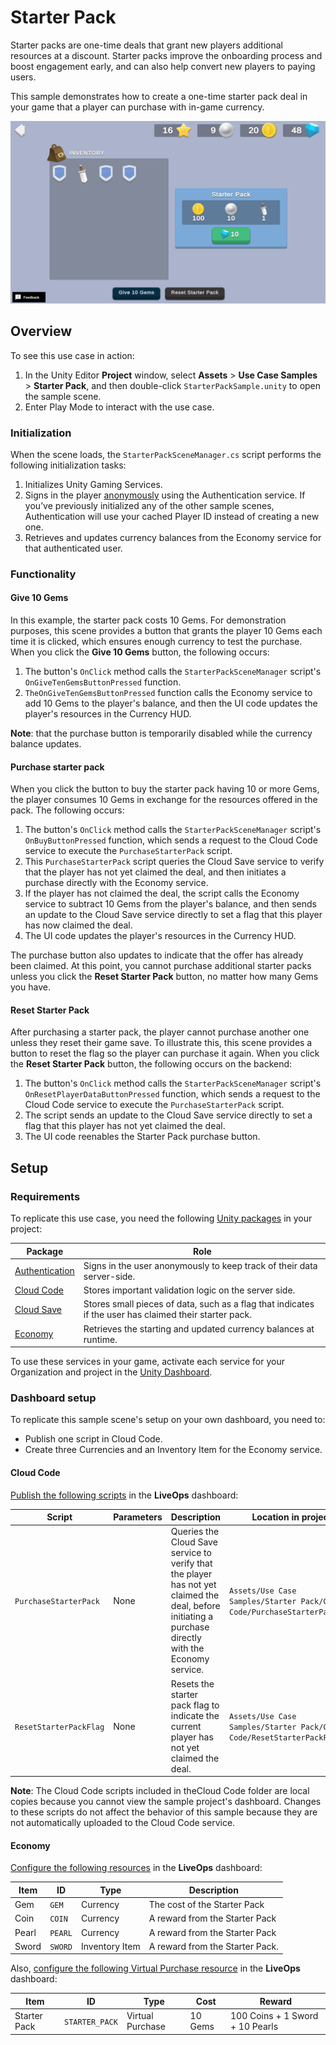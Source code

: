 # Starter Pack

Starter packs are one-time deals that grant new players additional resources at a discount. Starter packs improve the onboarding process and boost engagement early, and can also help convert new players to paying users.

This sample demonstrates how to create a one-time starter pack deal in your game that a player can purchase with in-game currency.

![Starter Pack scene](Documentation~/Starter_Pack_scene.png)


## Overview

To see this use case in action:

1. In the Unity Editor **Project** window, select **Assets** > **Use Case Samples** > **Starter Pack**, and then double-click `StarterPackSample.unity` to open the sample scene.
2. Enter Play Mode to interact with the use case.


### Initialization

When the scene loads, the `StarterPackSceneManager.cs` script performs the following initialization tasks:

1. Initializes Unity Gaming Services.
2. Signs in the player [anonymously](https://docs.unity.com/authentication/UsingAnonSignIn.html) using the Authentication service. If you’ve previously initialized any of the other sample scenes, Authentication will use your cached Player ID instead of creating a new one.
3. Retrieves and updates currency balances from the Economy service for that authenticated user.


### Functionality


#### Give 10 Gems

In this example, the starter pack costs 10 Gems. For demonstration purposes, this scene provides a button that grants the player 10 Gems each time it is clicked, which ensures enough currency to test the purchase. When you click the **Give 10 Gems** button, the following occurs:

1. The button's `OnClick` method calls the `StarterPackSceneManager` script's `OnGiveTenGemsButtonPressed` function.
2. `TheOnGiveTenGemsButtonPressed` function calls the Economy service to add 10 Gems to the player's balance, and then the UI code updates the player's resources in the Currency HUD.

**Note**: that the purchase button is temporarily disabled while the currency balance updates.


#### Purchase starter pack

When you click the button to buy the starter pack having 10 or more Gems, the player consumes 10 Gems in exchange for the resources offered in the pack. The following occurs:

1. The button's `OnClick` method calls the `StarterPackSceneManager` script's `OnBuyButtonPressed` function, which sends a request to the Cloud Code service to execute the `PurchaseStarterPack` script.
2. This `PurchaseStarterPack` script queries the Cloud Save service to verify that the player has not yet claimed the deal, and then initiates a purchase directly with the Economy service.
3. If the player has not claimed the deal, the script calls the Economy service to subtract 10 Gems from the player's balance, and then sends an update to the Cloud Save service directly to set a flag that this player has now claimed the deal.
4. The UI code updates the player's resources in the Currency HUD.

The purchase button also updates to indicate that the offer has already been claimed. At this point, you cannot purchase additional starter packs unless you click the **Reset Starter Pack** button, no matter how many Gems you have.


#### Reset Starter Pack

After purchasing a starter pack, the player cannot purchase another one unless they reset their game save. To illustrate this, this scene provides a button to reset the flag so the player can purchase it again. When you click the **Reset Starter Pack** button, the following occurs on the backend:

1. The button's `OnClick` method calls the `StarterPackSceneManager` script's `OnResetPlayerDataButtonPressed` function, which sends a request to the Cloud Code service to execute the `PurchaseStarterPack` script.
2. The script sends an update to the Cloud Save service directly to set a flag that this player has not yet claimed the deal.
3. The UI code reenables the Starter Pack purchase button.


## Setup


### Requirements

To replicate this use case, you need the following [Unity packages](https://docs.unity3d.com/Manual/Packages.html) in your project:

| **Package**                                                                                | **Role**                                                                                               |
| ------------------------------------------------------------------------------------------ | ------------------------------------------------------------------------------------------------------ |
| [Authentication](https://docs.unity.com/authentication/Content/InstallAndConfigureSDK.htm) | Signs in the user anonymously to keep track of their data server-side.                                 |
| [Cloud Code](https://docs.unity.com/Cloud-Code)                                            | Stores important validation logic on the server side.                                                  |
| [Cloud Save](https://docs.unity.com/cloud-save/implementation.html#SDK-installation)       | Stores small pieces of data, such as a flag that indicates if the user has claimed their starter pack. |
| [Economy](https://docs.unity.com/Economy)                                                  | Retrieves the starting and updated currency balances at runtime.                                       |

To use these services in your game, activate each service for your Organization and project in the [Unity Dashboard](https://dashboard.unity3d.com/).


### Dashboard setup

To replicate this sample scene's setup on your own dashboard, you need to:

- Publish one script in Cloud Code.
- Create three Currencies and an Inventory Item for the Economy service.


#### Cloud Code

[Publish the following scripts](https://docs.unity.com/cloud-code/implementation.html#Writing_your_first_script) in the **LiveOps** dashboard:

| **Script**             | **Parameters** | **Description**                                                                                                                                        | **Location in project**                                                   |
|------------------------| -------------- | ------------------------------------------------------------------------------------------------------------------------------------------------------ |---------------------------------------------------------------------------|
| `PurchaseStarterPack`  | None           | Queries the Cloud Save service to verify that the player has not yet claimed the deal, before initiating a purchase directly with the Economy service. | `Assets/Use Case Samples/Starter Pack/Cloud Code/PurchaseStarterPack.js`  |
| `ResetStarterPackFlag` | None           | Resets the starter pack flag to indicate the current player has not yet claimed the deal.                                                              | `Assets/Use Case Samples/Starter Pack/Cloud Code/ResetStarterPackFlag.js` |

**Note**: The Cloud Code scripts included in theCloud Code folder are local copies because you cannot view the sample project's dashboard. Changes to these scripts do not affect the behavior of this sample because they are not automatically uploaded to the Cloud Code service.


#### Economy

[Configure the following resources](https://docs.unity.com/economy/) in the **LiveOps** dashboard:

| **Item** | **ID**  | **Type**       | **Description**                        |
| -------- | ------- |----------------|----------------------------------------|
| Gem      | `GEM`   | Currency       | The cost of the Starter Pack           |
| Coin     | `COIN`  | Currency       | A reward from the Starter Pack         |
| Pearl    | `PEARL` | Currency       | A reward from the Starter Pack         |
| Sword    | `SWORD` | Inventory Item | A reward from the Starter Pack.        |

Also, [configure the following Virtual Purchase resource](https://docs.unity.com/economy/) in the **LiveOps** dashboard:

| **Item**     | **ID**         | **Type**          | **Cost** | **Reward**                      |
|--------------|----------------|-------------------|----------|---------------------------------|
| Starter Pack | `STARTER_PACK` | Virtual Purchase  | 10 Gems  | 100 Coins + 1 Sword + 10 Pearls |
